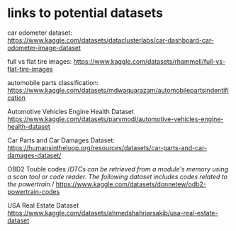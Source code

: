 # links to potential datasets

car odometer dataset:
https://www.kaggle.com/datasets/dataclusterlabs/car-dashboard-car-odometer-image-dataset

full vs flat tire images:
https://www.kaggle.com/datasets/rhammell/full-vs-flat-tire-images

automobile parts classification:
https://www.kaggle.com/datasets/mdwaquarazam/automobilepartsindentification

Automotive Vehicles Engine Health Dataset
https://www.kaggle.com/datasets/parvmodi/automotive-vehicles-engine-health-dataset

Car Parts and Car Damages Dataset:
https://humansintheloop.org/resources/datasets/car-parts-and-car-damages-dataset/

OBD2 Touble codes
/*DTCs can be retrieved from a module's memory using a scan tool or code reader. 
The following dataset includes codes related to the powertrain.*/
https://www.kaggle.com/datasets/donnetew/odb2-powertrain-codes

USA Real Estate Dataset
https://www.kaggle.com/datasets/ahmedshahriarsakib/usa-real-estate-dataset
